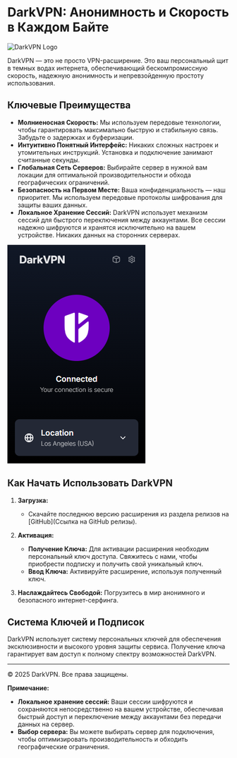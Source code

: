 # DarkVPN: Анонимность и Скорость в Каждом Байте

![DarkVPN Logo](DarkVPN_LOGO_p.png)

DarkVPN — это не просто VPN-расширение. Это ваш персональный щит в темных водах интернета, обеспечивающий бескомпромиссную скорость, надежную анонимность и непревзойденную простоту использования.

## Ключевые Преимущества

*   **Молниеносная Скорость:** Мы используем передовые технологии, чтобы гарантировать максимально быструю и стабильную связь. Забудьте о задержках и буферизации.
*   **Интуитивно Понятный Интерфейс:** Никаких сложных настроек и утомительных инструкций. Установка и подключение занимают считанные секунды.
*   **Глобальная Сеть Серверов:** Выбирайте сервер в нужной вам локации для оптимальной производительности и обхода географических ограничений.
*   **Безопасность на Первом Месте:** Ваша конфиденциальность — наш приоритет. Мы используем передовые протоколы шифрования для защиты ваших данных.
*   **Локальное Хранение Сессий:** DarkVPN использует механизм сессий для быстрого переключения между аккаунтами. Все сессии надежно шифруются и хранятся исключительно на вашем устройстве. Никаких данных на сторонних серверах.

![DarkVPN Interface](darkvpn_interface.png)

## Как Начать Использовать DarkVPN

1.  **Загрузка:**
    *   Скачайте последнюю версию расширения из раздела релизов на [GitHub](Ссылка на GitHub релизы).

2.  **Активация:**
    *   **Получение Ключа:** Для активации расширения необходим персональный ключ доступа. Свяжитесь с нами, чтобы приобрести подписку и получить свой уникальный ключ.
    *   **Ввод Ключа:** Активируйте расширение, используя полученный ключ.

3.  **Наслаждайтесь Свободой:** Погрузитесь в мир анонимного и безопасного интернет-серфинга.

## Система Ключей и Подписок

DarkVPN использует систему персональных ключей для обеспечения эксклюзивности и высокого уровня защиты сервиса. Получение ключа гарантирует вам доступ к полному спектру возможностей DarkVPN.

---

© 2025 DarkVPN. Все права защищены.

**Примечание:**

*   **Локальное хранение сессий:** Ваши сессии шифруются и сохраняются непосредственно на вашем устройстве, обеспечивая быстрый доступ и переключение между аккаунтами без передачи данных на сервер.
*   **Выбор сервера:** Вы можете выбирать сервер для подключения, чтобы оптимизировать производительность и обходить географические ограничения.
